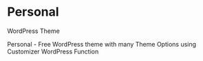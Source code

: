 # Personal
WordPress Theme

Personal - Free WordPress theme with many Theme Options using Customizer WordPress Function

